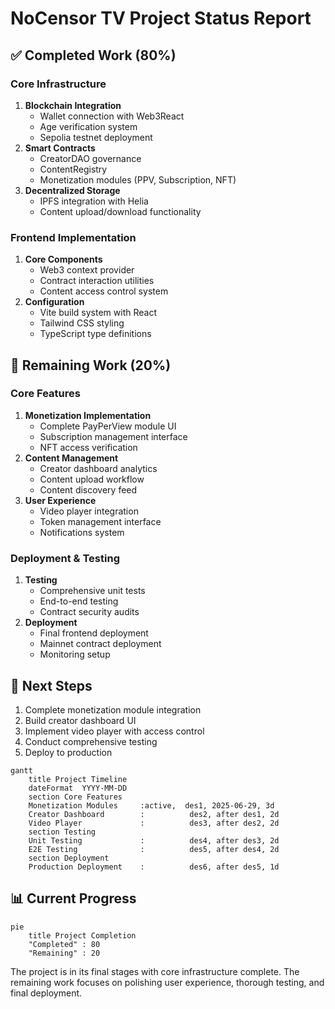 # NoCensor TV Project Status Report

## ✅ Completed Work (80%)

### Core Infrastructure
1. **Blockchain Integration**
   - Wallet connection with Web3React
   - Age verification system
   - Sepolia testnet deployment
2. **Smart Contracts**
   - CreatorDAO governance
   - ContentRegistry
   - Monetization modules (PPV, Subscription, NFT)
3. **Decentralized Storage**
   - IPFS integration with Helia
   - Content upload/download functionality

### Frontend Implementation
1. **Core Components**
   - Web3 context provider
   - Contract interaction utilities
   - Content access control system
2. **Configuration**
   - Vite build system with React
   - Tailwind CSS styling
   - TypeScript type definitions

## 🚧 Remaining Work (20%)

### Core Features
1. **Monetization Implementation**
   - Complete PayPerView module UI
   - Subscription management interface
   - NFT access verification
2. **Content Management**
   - Creator dashboard analytics
   - Content upload workflow
   - Content discovery feed
3. **User Experience**
   - Video player integration
   - Token management interface
   - Notifications system

### Deployment & Testing
1. **Testing**
   - Comprehensive unit tests
   - End-to-end testing
   - Contract security audits
2. **Deployment**
   - Final frontend deployment
   - Mainnet contract deployment
   - Monitoring setup

## 📅 Next Steps
1. Complete monetization module integration
2. Build creator dashboard UI
3. Implement video player with access control
4. Conduct comprehensive testing
5. Deploy to production

```mermaid
gantt
    title Project Timeline
    dateFormat  YYYY-MM-DD
    section Core Features
    Monetization Modules     :active,  des1, 2025-06-29, 3d
    Creator Dashboard        :          des2, after des1, 2d
    Video Player             :          des3, after des2, 2d
    section Testing
    Unit Testing             :          des4, after des3, 2d
    E2E Testing              :          des5, after des4, 2d
    section Deployment
    Production Deployment    :          des6, after des5, 1d
```

## 📊 Current Progress
```mermaid
pie
    title Project Completion
    "Completed" : 80
    "Remaining" : 20
```

The project is in its final stages with core infrastructure complete. The remaining work focuses on polishing user experience, thorough testing, and final deployment.